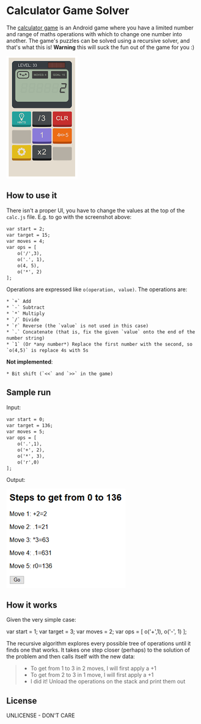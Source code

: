 # Calculator Game Solver

The [calculator game][calcgame] is an Android game where you have a limited number and range of maths operations with which to change one number into another. The game's puzzles can be solved using a recursive solver, and that's what this is! **Warning** this will suck the fun out of the game for you :)

![Screenshot of the calculator game](calcgame.PNG)

[calcgame]: https://play.google.com/store/apps/details?id=com.sm.calculateme

## How to use it

There isn't a proper UI, you have to change the values at the top of the `calc.js` file. E.g. to go with the screenshot above:

	var start = 2;
	var target = 15;
	var moves = 4;
	var ops = [
		o('/',3),
		o('.', 1),
		o(4, 5),
		o('*', 2)
	];

Operations are expressed like `o(operation, value)`. The operations are:

    * `+` Add
    * `-` Subtract
    * `*` Multiply
    * `/` Divide
    * `r` Reverse (the `value` is not used in this case)
    * `.` Concatenate (that is, fix the given `value` onto the end of the number string)
	* `1` (Or *any number*) Replace the first number with the second, so `o(4,5)` is replace 4s with 5s
	
**Not implemented**:

	* Bit shift (`<<` and `>>` in the game)
	
## Sample run

Input:

	var start = 0;
	var target = 136;
	var moves = 5;
	var ops = [
		o('.',1),
		o('+', 2),
		o('*', 3),
		o('r',0)
	];
	
Output:

![Program output screenshot](samplerun.PNG)


## How it works

Given the very simple case:

var start = 1;
var target = 3;
var moves = 2;
var ops = [
    o('+',1),
    o('-', 1)
];

The recursive algorithm explores every possible tree of operations until it finds one that works. It takes one step closer (perhaps) to the solution of the problem and then calls itself with the new data:

 > * To get from 1 to 3 in 2 moves, I will first apply a +1
 > * To get from 2 to 3 in 1 move, I will first apply a +1
 > * I did it! Unload the operations on the stack and print them out
 
## License

UNLICENSE - DON'T CARE

